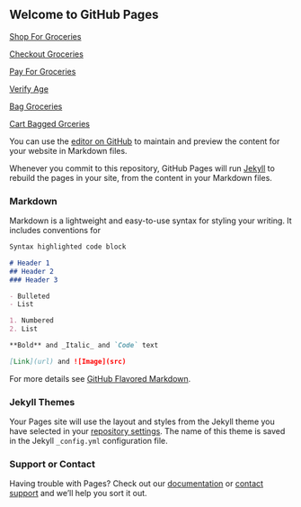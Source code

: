 ## Welcome to GitHub Pages

[Shop For Groceries](Shop-For-Groceries.html)

[Checkout Groceries](Checkout-Groceries.html)

[Pay For Groceries](Pay-For-Groceries.html)

[Verify Age](Verify-Age.html)

[Bag Groceries](Bag-Groceries.html)

[Cart Bagged Grceries](Cart-Bagged-Groceries.html)

You can use the [editor on GitHub](https://github.com/skellyr/grocery2/edit/gh-pages/index.md) to maintain and preview the content for your website in Markdown files.

Whenever you commit to this repository, GitHub Pages will run [Jekyll](https://jekyllrb.com/) to rebuild the pages in your site, from the content in your Markdown files.

### Markdown

Markdown is a lightweight and easy-to-use syntax for styling your writing. It includes conventions for

```markdown
Syntax highlighted code block

# Header 1
## Header 2
### Header 3

- Bulleted
- List

1. Numbered
2. List

**Bold** and _Italic_ and `Code` text

[Link](url) and ![Image](src)
```

For more details see [GitHub Flavored Markdown](https://guides.github.com/features/mastering-markdown/).

### Jekyll Themes

Your Pages site will use the layout and styles from the Jekyll theme you have selected in your [repository settings](https://github.com/skellyr/grocery2/settings). The name of this theme is saved in the Jekyll `_config.yml` configuration file.

### Support or Contact

Having trouble with Pages? Check out our [documentation](https://docs.github.com/categories/github-pages-basics/) or [contact support](https://support.github.com/contact) and we’ll help you sort it out.
